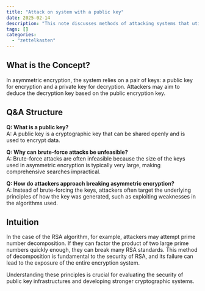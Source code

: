 ```yaml
---
title: "Attack on system with a public key"
date: 2025-02-14
description: "This note discusses methods of attacking systems that utilize public key cryptography, focusing on the challenges and techniques involved in breaking asymmetric encryption systems, particularly RSA."
tags: [] 
categories: 
  - "zettelkasten"
---
```


## What is the Concept?

In asymmetric encryption, the system relies on a pair of keys: a public key for encryption and a private key for decryption. Attackers may aim to deduce the decryption key based on the public encryption key.

## Q&A Structure

**Q: What is a public key?**  
A: A public key is a cryptographic key that can be shared openly and is used to encrypt data.

**Q: Why can brute-force attacks be unfeasible?**  
A: Brute-force attacks are often infeasible because the size of the keys used in asymmetric encryption is typically very large, making comprehensive searches impractical.

**Q: How do attackers approach breaking asymmetric encryption?**  
A: Instead of brute-forcing the keys, attackers often target the underlying principles of how the key was generated, such as exploiting weaknesses in the algorithms used.

## Intuition

In the case of the RSA algorithm, for example, attackers may attempt prime number decomposition. If they can factor the product of two large prime numbers quickly enough, they can break many RSA standards. This method of decomposition is fundamental to the security of RSA, and its failure can lead to the exposure of the entire encryption system. 

Understanding these principles is crucial for evaluating the security of public key infrastructures and developing stronger cryptographic systems.